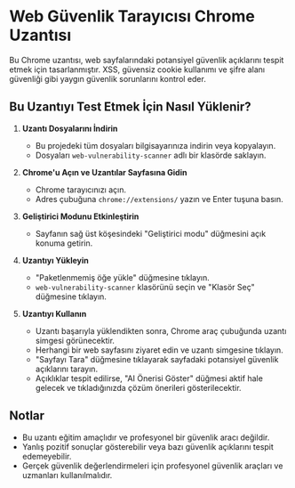 # Web Güvenlik Tarayıcısı Chrome Uzantısı

Bu Chrome uzantısı, web sayfalarındaki potansiyel güvenlik açıklarını tespit etmek için tasarlanmıştır. XSS, güvensiz cookie kullanımı ve şifre alanı güvenliği gibi yaygın güvenlik sorunlarını kontrol eder.

## Bu Uzantıyı Test Etmek İçin Nasıl Yüklenir?

1. **Uzantı Dosyalarını İndirin**
   - Bu projedeki tüm dosyaları bilgisayarınıza indirin veya kopyalayın.
   - Dosyaları `web-vulnerability-scanner` adlı bir klasörde saklayın.

2. **Chrome'u Açın ve Uzantılar Sayfasına Gidin**
   - Chrome tarayıcınızı açın.
   - Adres çubuğuna `chrome://extensions/` yazın ve Enter tuşuna basın.

3. **Geliştirici Modunu Etkinleştirin**
   - Sayfanın sağ üst köşesindeki "Geliştirici modu" düğmesini açık konuma getirin.

4. **Uzantıyı Yükleyin**
   - "Paketlenmemiş öğe yükle" düğmesine tıklayın.
   - `web-vulnerability-scanner` klasörünü seçin ve "Klasör Seç" düğmesine tıklayın.

5. **Uzantıyı Kullanın**
   - Uzantı başarıyla yüklendikten sonra, Chrome araç çubuğunda uzantı simgesi görünecektir.
   - Herhangi bir web sayfasını ziyaret edin ve uzantı simgesine tıklayın.
   - "Sayfayı Tara" düğmesine tıklayarak sayfadaki potansiyel güvenlik açıklarını tarayın.
   - Açıklıklar tespit edilirse, "AI Önerisi Göster" düğmesi aktif hale gelecek ve tıkladığınızda çözüm önerileri gösterilecektir.

## Notlar

- Bu uzantı eğitim amaçlıdır ve profesyonel bir güvenlik aracı değildir.
- Yanlış pozitif sonuçlar gösterebilir veya bazı güvenlik açıklarını tespit edemeyebilir.
- Gerçek güvenlik değerlendirmeleri için profesyonel güvenlik araçları ve uzmanları kullanılmalıdır.
